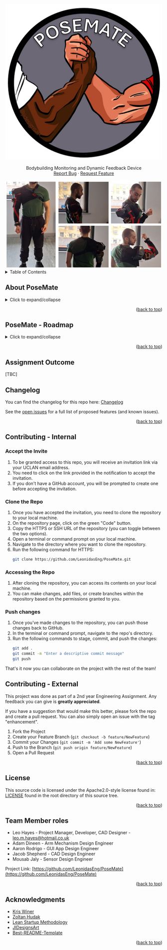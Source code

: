 <a name="readme-top"></a>

<!-- PROJECT SHIELDS -->
<!--
*** Project Shields will go here once the project is publically available.
-->

<!-- PROJECT LOGO -->
<div align="center">
    <img src="images/logo.png" alt="Logo">
  <br />
  
  <p align="center">
    Bodybuilding Monitoring and Dynamic Feedback Device
    <br />
    <a href="https://github.com/LeonidasEng/PoseMate/issues">Report Bug</a>
    ·
    <a href="https://github.com/LeonidasEng/PoseMate/issues">Request Feature</a>
  </p>
</div>


<img src="images/action-shots.png" alt="PoseMate">


<!-- TABLE OF CONTENTS -->
<details>
  <summary>Table of Contents</summary>
  <ol>
    <li><a href="#about-posemate">About PoseMate</a>
      <ul>
        <li><a href="#posemates-functionality-includes">PoseMate's functionality includes</a>
      </ul>
      <ul>
        <li><a href="#built-with">Built With</a>
      </ul>     
      <ul>
        <li><a href="#custom-applications-with-readmes">Custom Applications - With READMEs</a>
      </ul>
    </li>
    <li><a href="#posemate-roadmap">PoseMate - Roadmap</a></li>
    	  <ul>
        <li><a href="#sprint-1-research">Sprint 1 Research</a></li>
        <li><a href="#sprint-2-sensor-implementation">Sprint 2 Sensor Implementation</a></li>
        <li><a href="#sprint-3-MVP-manufacturing">Sprint 3 MVP Manufacturing</a></li>
        <li><a href="#sprint-4-integration">Sprint 4 Integration</a></li>
      </ul>
	  </li>
    <li><a href="#changelog">Changelog</a></li>
    <li><a href="#contributing-internal">Contributing - Internal</a></li>
    <li><a href="#contributing-external">Contributing - External</a></li>
    <li><a href="#license">License</a></li>
    <li><a href="#contact">Contact</a></li>
    <li><a href="#acknowledgments">Acknowledgments</a></li>
  </ol>
</details>


<!-- ABOUT THE PROJECT -->
## About PoseMate
<details>
<summary>Click to expand/collapse</summary>
<h3 align="center">
  <img src="images/complete-system.png" alt="Complete-System">
  </h3>
Introducing PoseMate, the revolutionary wearable fitness device made for bodybuilders. Preparing for a competition often means aiming for the perfect muscle pump and relying heavily on your coach's best guesses to peak at the right moment.
But what if guessing wasn't part of the process? PoseMate changes the game.
<br />
<br />
Developed by a group of second-year Robotics and Electronic Engineering students, PoseMate stands out in a crowded market. Unlike other fitness trackers, it goes beyond just collecting your workout data.
<br />
<br />
It provides you with real-time feedback as you exercise or pose, helping you understand exactly what works for your body. PoseMate is about making sure you hit your peak with confidence, offering insights that guide you to your best look. 
<br />
Say goodbye to uncertainty and hello to your best physique with PoseMate.

### PoseMate's functionality includes:
 *  Audible feedback to improve bicep engagement, bicep curl form and double bicep pose form. 
 *  Measure arm circumference 
 *  Modes for different exercises
 *  Detachable microcontroller unit and wristwatch, with potential for future module expansion.

 (Currently, PoseMate is designed exclusively for bicep curls and poses, but future versions could include enhancements to support a broader range of exercises.)



### Built With
* C#/C++
* ARM
* Mbed Studio
* Lean Startup Methodology
* MPU6050
* RS Pro 10k Potentiometer
* SEN-11574
* WPF Helix Toolkit - IMU Visualiser
* Xamarin - PoseMate App

### Custom Applications - With READMEs
<a href="https://github.com/LeonidasEng/PoseMate/tree/main/IMU-Visualiser/SimpleDemo">View IMU Visualiser - Development Tool</a><br />
<a href="https://github.com/LeonidasEng/PoseMate/tree/main/PoseMate_App/PoseMate_App">View PoseMate App - Commercial Prototype</a>


</details>


<p align="right">(<a href="#readme-top">back to top</a>)</p>

<!-- ROADMAP AND CHANGELOG -->
## PoseMate - Roadmap
<details>
<summary>Click to expand/collapse</summary>

### Sprint 1 Research
- [x] Sprint 1 Hypothesis
- [x] Sensor Research
- [x] Competitor Analysis
- [x] Card MVP
- [x] Gym Risk Assessment
- [x] Testing Framework
- [x] Pivot or Persevere?

### Sprint 2 Sensor Implementation
- [x] Sprint 2 Hypothesis
- [x] Pulse Sensor
- [x] Potentiometer
- [x] Inertial Measurement Unit
- [x] Sensor Housing
- [x] Sleeve Design
- [x] Pivot or Persevere

### Sprint 3 MVP Manufacturing
- [x] Sprint 3 Hypothesis
- [x] Wristwatch development
- [x] Sleeve Design Development
- [x] Custom Wiring
- [x] Microcontroller Housing

### Sprint 4 Integration
- [x] Sprint 4 Hypothesis
- [x] GUI Design
- [x] Code Encapsulation
- [x] Final Changes
- [x] Testing
- [x] Presentation

</details>
<p align="right">(<a href="#readme-top">back to top</a>)</p>

## Assignment Outcome
[TBC]

## Changelog
You can find the changelog for this repo here: [Changelog](https://github.com/LeonidasEng/PoseMate/tree/main/CHANGELOG.md)

See the [open issues](https://github.com/LeonidasEng/PoseMate/issues) for a full list of proposed features (and known issues).

<p align="right">(<a href="#readme-top">back to top</a>)</p>

<!-- CONTRIBUTING -->
## Contributing - Internal
### Accept the Invite
1. To be granted access to this repo, you will receive an invitation link via your UCLAN email address.
2. You need to click on the link provided in the notification to accept the invitation.
3. If you don't have a GitHub account, you will be prompted to create one before accepting the invitation.

### Clone the Repo
1. Once you have accepted the invitation, you need to clone the repository to your local machine.
2. On the repository page, click on the green "Code" button.
3. Copy the HTTPS or SSH URL of the repository (you can toggle between the two options).
4. Open a terminal or command prompt on your local machine.
5. Navigate to the directory where you want to clone the repository.
6. Run the following command for HTTPS:
    ```sh
    git clone https://github.com/LeonidasEng/PoseMate.git
    ```
### Accessing the Repo
1. After cloning the repository, you can access its contents on your local machine.
2. You can make changes, add files, or create branches within the repository based on the permissions granted to you.

### Push changes
1. Once you've made changes to the repository, you can push those changes back to GitHub.
2. In the terminal or command prompt, navigate to the repo's directory.
3. Run the following commands to stage, commit, and push the changes:
    ```sh
    git add .
    git commit -m "Enter a descriptive commit message"
    git push
    ```
That's it now you can collaborate on the project with the rest of the team!

## Contributing - External
This project was done as part of a 2nd year Engineering Assignment. Any feedback you can give is **greatly appreciated**.

If you have a suggestion that would make this better, please fork the repo and create a pull request. You can also simply open an issue with the tag "enhancement".

1. Fork the Project
2. Create your Feature Branch (`git checkout -b feature/NewFeature`)
3. Commit your Changes (`git commit -m 'Add some NewFeature'`)
4. Push to the Branch (`git push origin feature/NewFeature`)
5. Open a Pull Request

<p align="right">(<a href="#readme-top">back to top</a>)</p>

<!-- LICENSE -->
## License
This source code is licensed under the Apache2.0-style license found in: [LICENSE](https://github.com/LeonidasEng/PoseMate/blob/main/LICENSE) found in the root directory of this source tree.

<p align="right">(<a href="#readme-top">back to top</a>)</p> 

## Team Member roles
* Leo Hayes - Project Manager, Developer, CAD Designer - leo.m.hayes@hotmail.co.uk
* Adam Dineen - Arm Mechanism Design Engineer
* Aaron Rodrigo - GUI App Design Engineer
* Jacob Shepherd - CAD Design Engineer
* Mousab Jaly - Sensor Design Engineer


Project Link: [https://github.com/LeonidasEng/PoseMate](https://github.com/LeonidasEng/PoseMate)

<p align="right">(<a href="#readme-top">back to top</a>)</p>

<!-- ACKNOWLEDGMENTS -->
## Acknowledgments
* [Kris Winer](https://github.com/kriswiner)
* [Zoltan Hudak](https://os.mbed.com/users/hudakz/code/MPU6050/docs/tip/)
* [Lean Startup Methodology](https://theleanstartup.com/#principles)
* [JIDesignsArt](https://www.etsy.com/uk/shop/JIDesignsArt?ref=l2-about-shopname)
* [Best-README-Template](https://github.com/othneildrew/Best-README-Template)



<p align="right">(<a href="#readme-top">back to top</a>)</p>





<!-- MARKDOWN LINKS & IMAGES -->
<!--
*** Shields to be added when project is public:
*** [contributors-shield]: 
*** [contributors-url]: 
*** [forks-shield]: 
*** [forks-url]:
*** [stars-shield]: 
*** [stars-url]: 
*** [issues-shield]: 
*** [issues-url]: 
*** [license-shield]: 
*** [license-url]: 
*** [linkedin-shield]: 
*** [linkedin-url]: 
*** [project-banner]: 

-->